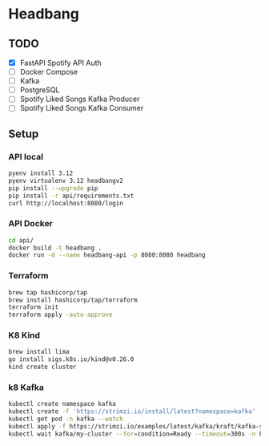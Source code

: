 # Headbang

## TODO
- [x] FastAPI Spotify API Auth
- [ ] Docker Compose
- [ ] Kafka
- [ ] PostgreSQL
- [ ] Spotify Liked Songs Kafka Producer
- [ ] Spotify Liked Songs Kafka Consumer

## Setup

### API local
```bash
pyenv install 3.12
pyenv virtualenv 3.12 headbangv2
pip install --upgrade pip
pip install -r api/requirements.txt
curl http://localhost:8080/login
```

### API Docker
```bash
cd api/
docker build -t headbang .
docker run -d --name headbang-api -p 8080:8080 headbang
```

### Terraform
```bash
brew tap hashicorp/tap
brew install hashicorp/tap/terraform
terraform init
terraform apply -auto-approve
```

### K8 Kind
```bash
brew install lima
go install sigs.k8s.io/kind@v0.26.0
kind create cluster
```

### k8 Kafka
```bash
kubectl create namespace kafka
kubectl create -f 'https://strimzi.io/install/latest?namespace=kafka' -n kafka
kubectl get pod -n kafka --watch
kubectl apply -f https://strimzi.io/examples/latest/kafka/kraft/kafka-single-node.yaml -n kafka
kubectl wait kafka/my-cluster --for=condition=Ready --timeout=300s -n kafka
```
